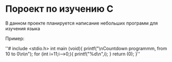# Пороект по изучению C
В данном проекте планируется написание небольших программ для изучения языка

Пример:

''# include <stdio.h>
  int main (void){
    printf("\nCountdown programmm, from 10 to 0\n\n");
    for (int i=11;i-->0;){
      printf("%d\n",i);
    }
  return (0);
  }''

